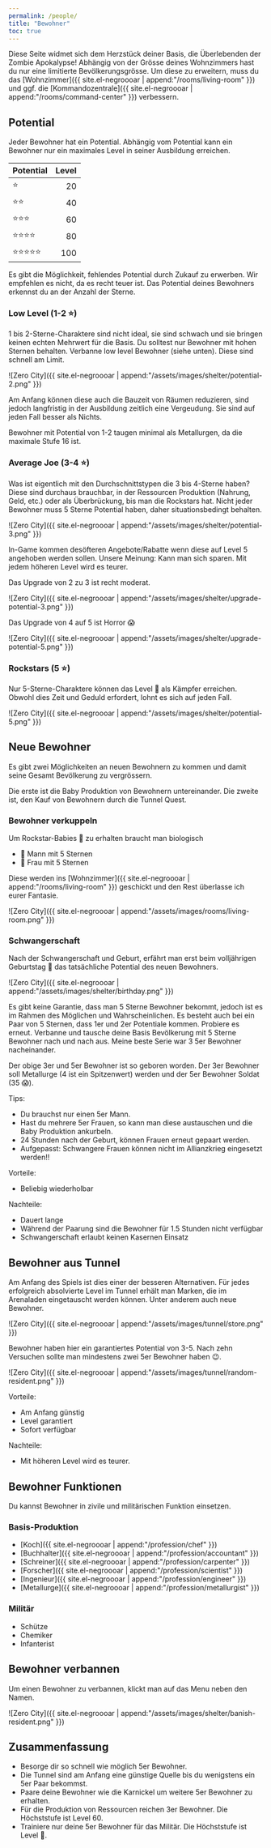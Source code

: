 ```yaml
---
permalink: /people/
title: "Bewohner"
toc: true
---
```


Diese Seite widmet sich dem Herzstück deiner Basis, die Überlebenden der Zombie Apokalypse! Abhängig von der Grösse deines Wohnzimmers hast du nur eine limitierte Bevölkerungsgrösse. Um diese zu erweitern, muss du das [Wohnzimmer]({{ site.el-negroooar | append:"/rooms/living-room" }}) und ggf. die [Kommandozentrale]({{ site.el-negroooar | append:"/rooms/command-center" }}) verbessern.

## Potential

Jeder Bewohner hat ein Potential. Abhängig vom Potential kann ein Bewohner nur ein maximales Level in seiner Ausbildung erreichen.

| Potential                      | Level |
| ------------------------------ | ----: |
| :star:                         | 20    |
| :star::star:                   | 40    |
| :star::star::star:             | 60    |
| :star::star::star::star:       | 80    |
| :star::star::star::star::star: | 100   |

Es gibt die Möglichkeit, fehlendes Potential durch Zukauf zu erwerben. Wir empfehlen es nicht, da es recht teuer ist. Das Potential deines Bewohners erkennst du an der Anzahl der Sterne.

### Low Level (1-2 :star:)

1 bis 2-Sterne-Charaktere sind nicht ideal, sie sind schwach und sie bringen keinen echten Mehrwert für die Basis. Du solltest nur Bewohner mit hohen Sternen behalten. Verbanne low level Bewohner (siehe unten). Diese sind schnell am Limit.

![Zero City]({{ site.el-negroooar | append:"/assets/images/shelter/potential-2.png" }})

Am Anfang können diese auch die Bauzeit von Räumen reduzieren, sind jedoch langfristig in der Ausbildung zeitlich eine Vergeudung. Sie sind auf jeden Fall besser als Nichts.

Bewohner mit Potential von 1-2 taugen minimal als Metallurgen, da die maximale Stufe 16 ist.

### Average Joe (3-4 :star:)

Was ist eigentlich mit den Durchschnittstypen die 3 bis 4-Sterne haben? Diese sind durchaus brauchbar, in der Ressourcen Produktion (Nahrung, Geld, etc.) oder als Überbrückung, bis man die Rockstars hat. Nicht jeder Bewohner muss 5 Sterne Potential haben, daher situationsbedingt behalten.

![Zero City]({{ site.el-negroooar | append:"/assets/images/shelter/potential-3.png" }})

In-Game kommen desöfteren Angebote/Rabatte wenn diese auf Level 5 angehoben werden sollen. Unsere Meinung: Kann man sich sparen. Mit jedem höheren Level wird es teurer.

Das Upgrade von 2 zu 3 ist recht moderat.

![Zero City]({{ site.el-negroooar | append:"/assets/images/shelter/upgrade-potential-3.png" }})

Das Upgrade von 4 auf 5 ist Horror :scream:

![Zero City]({{ site.el-negroooar | append:"/assets/images/shelter/upgrade-potential-5.png" }})

### Rockstars (5 :star:)

Nur 5-Sterne-Charaktere können das Level :100: als Kämpfer erreichen. Obwohl dies Zeit und Geduld erfordert, lohnt es sich auf jeden Fall.

![Zero City]({{ site.el-negroooar | append:"/assets/images/shelter/potential-5.png" }})

## Neue Bewohner

Es gibt zwei Möglichkeiten an neuen Bewohnern zu kommen und damit seine Gesamt Bevölkerung zu vergrössern.

Die erste ist die Baby Produktion von Bewohnern untereinander. Die zweite ist, den Kauf von Bewohnern durch die Tunnel Quest.

### Bewohner verkuppeln

Um Rockstar-Babies :baby: zu erhalten braucht man biologisch
- :man: Mann mit 5 Sternen
- :woman: Frau mit 5 Sternen

Diese werden ins [Wohnzimmer]({{ site.el-negroooar | append:"/rooms/living-room" }}) geschickt und den Rest überlasse ich eurer Fantasie.

![Zero City]({{ site.el-negroooar | append:"/assets/images/rooms/living-room.png" }})

### Schwangerschaft

Nach der Schwangerschaft und Geburt, erfährt man erst beim volljährigen Geburtstag :birthday: das tatsächliche Potential des neuen Bewohners.

![Zero City]({{ site.el-negroooar | append:"/assets/images/shelter/birthday.png" }})

Es gibt keine Garantie, dass man 5 Sterne Bewohner bekommt, jedoch ist es im Rahmen des Möglichen und Wahrscheinlichen. Es besteht auch bei ein Paar von 5 Sternen, dass 1er und 2er Potentiale kommen. Probiere es erneut. Verbanne und tausche deine Basis Bevölkerung mit 5 Sterne Bewohner nach und nach aus. Meine beste Serie war 3 5er Bewohner nacheinander.

Der obige 3er und 5er Bewohner ist so geboren worden. Der 3er Bewohner soll Metallurge (4 ist ein Spitzenwert) werden und der 5er Bewohner Soldat (35 :scream:).

Tips:
- Du brauchst nur einen 5er Mann.
- Hast du mehrere 5er Frauen, so kann man diese austauschen und die Baby Produktion ankurbeln.
- 24 Stunden nach der Geburt, können Frauen erneut gepaart werden.
- Aufgepasst: Schwangere Frauen können nicht im Allianzkrieg eingesetzt werden!!

Vorteile: 
- Beliebig wiederholbar

Nachteile:
- Dauert lange
- Während der Paarung sind die Bewohner für 1.5 Stunden nicht verfügbar
- Schwangerschaft erlaubt keinen Kasernen Einsatz

## Bewohner aus Tunnel

Am Anfang des Spiels ist dies einer der besseren Alternativen. Für jedes erfolgreich absolvierte Level im Tunnel erhält man Marken, die im Arenaladen eingetauscht werden können. Unter anderem auch neue Bewohner.

![Zero City]({{ site.el-negroooar | append:"/assets/images/tunnel/store.png" }})

Bewohner haben hier ein garantiertes Potential von 3-5. Nach zehn Versuchen sollte man mindestens zwei 5er Bewohner haben :wink:.

![Zero City]({{ site.el-negroooar | append:"/assets/images/tunnel/random-resident.png" }})

Vorteile:

- Am Anfang günstig
- Level garantiert
- Sofort verfügbar

Nachteile:

- Mit höheren Level wird es teurer.


## Bewohner Funktionen

Du kannst Bewohner in zivile und militärischen Funktion einsetzen.

### Basis-Produktion

- [Koch]({{ site.el-negroooar | append:"/profession/chef" }})
- [Buchhalter]({{ site.el-negroooar | append:"/profession/accountant" }})
- [Schreiner]({{ site.el-negroooar | append:"/profession/carpenter" }})
- [Forscher]({{ site.el-negroooar | append:"/profession/scientist" }})
- [Ingenieur]({{ site.el-negroooar | append:"/profession/engineer" }})
- [Metallurge]({{ site.el-negroooar | append:"/profession/metallurgist" }})

### Militär

- Schütze
- Chemiker
- Infanterist

## Bewohner verbannen

Um einen Bewohner zu verbannen, klickt man auf das Menu neben den Namen.

![Zero City]({{ site.el-negroooar | append:"/assets/images/shelter/banish-resident.png" }})

## Zusammenfassung

- Besorge dir so schnell wie möglich 5er Bewohner.
- Die Tunnel sind am Anfang eine günstige Quelle bis du wenigstens ein 5er Paar bekommst.
- Paare deine Bewohner wie die Karnickel um weitere 5er Bewohner zu erhalten.
- Für die Produktion von Ressourcen reichen 3er Bewohner. Die Höchststufe ist Level 60.
- Trainiere nur deine 5er Bewohner für das Militär. Die Höchststufe ist Level :100:.
